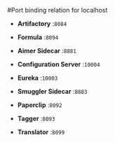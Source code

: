 #Port binding relation for localhost

- **Artifactory** :`8084`

- **Formula** :`8094`

- **Aimer Sidecar** :`8881`

- **Configuration Server** :`10004`

- **Eureka** :`10003`

- **Smuggler Sidecar** :`8883`

- **Paperclip** :`8092`

- **Tagger** :`8093`

- **Translator** :`8099`
